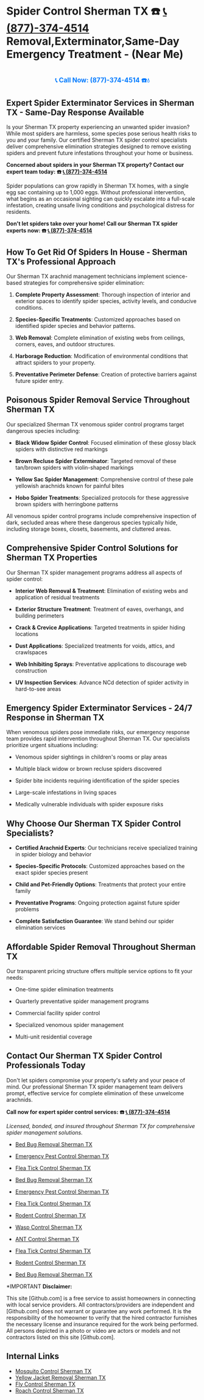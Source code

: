 # Spider Control Sherman TX ☎️ [📞 (877)-374-4514](https://pest-control-4514.netlify.app) Removal,Exterminator,Same-Day Emergency Treatment - (Near Me)
# 

<p align="center" style="font-size: 1.2em; font-weight: bold; margin: 20px 0;">
  <a href="https://pest-control-4514.netlify.app" target="_blank" style="color: #007BFF; text-decoration: none;">📞 Call Now: (877)-374-4514 ☎️💧</a>
</p>

## Expert Spider Exterminator Services in Sherman TX - Same-Day Response Available

Is your Sherman TX property experiencing an unwanted spider invasion? While most spiders are harmless, some species pose serious health risks to you and your family. Our certified Sherman TX spider control specialists deliver comprehensive elimination strategies designed to remove existing spiders and prevent future infestations throughout your home or business.

**Concerned about spiders in your Sherman TX property? Contact our expert team today: ☎️ [📞 (877)-374-4514](https://pest-control-4514.netlify.app)**

Spider populations can grow rapidly in Sherman TX homes, with a single egg sac containing up to 1,000 eggs. Without professional intervention, what begins as an occasional sighting can quickly escalate into a full-scale infestation, creating unsafe living conditions and psychological distress for residents.

**Don't let spiders take over your home! Call our Sherman TX spider experts now: ☎️ [📞 (877)-374-4514](https://pest-control-4514.netlify.app)**

## How To Get Rid Of Spiders In House - Sherman TX's Professional Approach

Our Sherman TX arachnid management technicians implement science-based strategies for comprehensive spider elimination:

1. **Complete Property Assessment**: Thorough inspection of interior and exterior spaces to identify spider species, activity levels, and conducive conditions.

2. **Species-Specific Treatments**: Customized approaches based on identified spider species and behavior patterns.

3. **Web Removal**: Complete elimination of existing webs from ceilings, corners, eaves, and outdoor structures.

4. **Harborage Reduction**: Modification of environmental conditions that attract spiders to your property.

5. **Preventative Perimeter Defense**: Creation of protective barriers against future spider entry.

## Poisonous Spider Removal Service Throughout Sherman TX

Our specialized Sherman TX venomous spider control programs target dangerous species including:

- **Black Widow Spider Control**: Focused elimination of these glossy black spiders with distinctive red markings

- **Brown Recluse Spider Exterminator**: Targeted removal of these tan/brown spiders with violin-shaped markings

- **Yellow Sac Spider Management**: Comprehensive control of these pale yellowish arachnids known for painful bites

- **Hobo Spider Treatments**: Specialized protocols for these aggressive brown spiders with herringbone patterns

All venomous spider control programs include comprehensive inspection of dark, secluded areas where these dangerous species typically hide, including storage boxes, closets, basements, and cluttered areas.

## Comprehensive Spider Control Solutions for Sherman TX Properties

Our Sherman TX spider management programs address all aspects of spider control:

- **Interior Web Removal & Treatment**: Elimination of existing webs and application of residual treatments

- **Exterior Structure Treatment**: Treatment of eaves, overhangs, and building perimeters

- **Crack & Crevice Applications**: Targeted treatments in spider hiding locations

- **Dust Applications**: Specialized treatments for voids, attics, and crawlspaces

- **Web Inhibiting Sprays**: Preventative applications to discourage web construction

- **UV Inspection Services**: Advance NCd detection of spider activity in hard-to-see areas

## Emergency Spider Exterminator Services - 24/7 Response in Sherman TX

When venomous spiders pose immediate risks, our emergency response team provides rapid intervention throughout Sherman TX. Our specialists prioritize urgent situations including:

- Venomous spider sightings in children's rooms or play areas

- Multiple black widow or brown recluse spiders discovered

- Spider bite incidents requiring identification of the spider species

- Large-scale infestations in living spaces

- Medically vulnerable individuals with spider exposure risks

## Why Choose Our Sherman TX Spider Control Specialists?

- **Certified Arachnid Experts**: Our technicians receive specialized training in spider biology and behavior

- **Species-Specific Protocols**: Customized approaches based on the exact spider species present

- **Child and Pet-Friendly Options**: Treatments that protect your entire family

- **Preventative Programs**: Ongoing protection against future spider problems

- **Complete Satisfaction Guarantee**: We stand behind our spider elimination services

## Affordable Spider Removal Throughout Sherman TX

Our transparent pricing structure offers multiple service options to fit your needs:

- One-time spider elimination treatments

- Quarterly preventative spider management programs

- Commercial facility spider control

- Specialized venomous spider management

- Multi-unit residential coverage

## Contact Our Sherman TX Spider Control Professionals Today

Don't let spiders compromise your property's safety and your peace of mind. Our professional Sherman TX spider management team delivers prompt, effective service for complete elimination of these unwelcome arachnids.

**Call now for expert spider control services: ☎️ [📞 (877)-374-4514](https://pest-control-4514.netlify.app)**

*Licensed, bonded, and insured throughout Sherman TX for comprehensive spider management solutions.*


- [Bed Bug Removal Sherman TX](https://github.com/allyoucaneatsushiin/pest-control/blob/main/Bed-Bug-Removal-Sherman-TX-877-374-4514-Exterminator-Same-Day-Emergency-Treatment-Near-Me.md)
- [Emergency Pest Control Sherman TX](https://github.com/allyoucaneatsushiin/pest-control/blob/main/Emergency-Pest-Control-Sherman-TX-877-374-4514-24-7-Fast-Response-Near-Me.md)
- [Flea Tick Control Sherman TX](https://github.com/allyoucaneatsushiin/pest-control/blob/main/Flea-Tick-Control-Sherman-TX-877-374-4514-Removal-Exterminator-Same-Day-Emergency-Treatment-Near-Me.md)


- [Bed Bug Removal Sherman TX](https://github.com/allyoucaneatsushiin/pest-control/blob/main/Bed-Bug-Removal-Sherman-TX-877-374-4514-Exterminator-Same-Day-Emergency-Treatment-Near-Me.md)
- [Emergency Pest Control Sherman TX](https://github.com/allyoucaneatsushiin/pest-control/blob/main/Emergency-Pest-Control-Sherman-TX-877-374-4514-24-7-Fast-Response-Near-Me.md)
- [Flea Tick Control Sherman TX](https://github.com/allyoucaneatsushiin/pest-control/blob/main/Flea-Tick-Control-Sherman-TX-877-374-4514-Removal-Exterminator-Same-Day-Emergency-Treatment-Near-Me.md)


- [Rodent Control Sherman TX](https://github.com/allyoucaneatsushiin/pest-control/blob/main/Rodent-Control-Sherman-TX-877-374-4514-Rat-Removal-Exterminator-Same-Day-Emergency-Treatment-Near-Me.md)
- [Wasp Control Sherman TX](https://github.com/allyoucaneatsushiin/pest-control/blob/main/Wasp-Control-Sherman-TX-877-374-4514-Removal-Exterminator-Same-Day-Emergency-Treatment-Near-Me.md)
- [ANT Control Sherman TX](https://github.com/allyoucaneatsushiin/pest-control/blob/main/ANT-Control-Sherman-TX-877-374-4514-Prevention-Extermination-Same-Day-Emergency-Treatment-Near-Me.md)


- [Flea Tick Control Sherman TX](https://github.com/allyoucaneatsushiin/pest-control/blob/main/Flea-Tick-Control-Sherman-TX-877-374-4514-Removal-Exterminator-Same-Day-Emergency-Treatment-Near-Me.md)
- [Rodent Control Sherman TX](https://github.com/allyoucaneatsushiin/pest-control/blob/main/Rodent-Control-Sherman-TX-877-374-4514-Rat-Removal-Exterminator-Same-Day-Emergency-Treatment-Near-Me.md)
- [Bed Bug Removal Sherman TX](https://github.com/allyoucaneatsushiin/pest-control/blob/main/Bed-Bug-Removal-Sherman-TX-877-374-4514-Exterminator-Same-Day-Emergency-Treatment-Near-Me.md)


*IMPORTANT **Disclaimer:**  

This site [Github.com] is a free service to assist homeowners in connecting with local service providers. All contractors/providers are independent and [Github.com] does not warrant or guarantee any work performed. It is the responsibility of the homeowner to verify that the hired contractor furnishes the necessary license and insurance required for the work being performed. All persons depicted in a photo or video are actors or models and not contractors listed on this site [Github.com].


## Internal Links
- [Mosquito Control Sherman TX](https://github.com/allyoucaneatsushiin/pest-control/blob/main/Mosquito-Control-Sherman-TX-877-374-4514-Exterminator-Same-Day-Emergency-Treatment-Near-Me.md)
- [Yellow Jacket Removal Sherman TX](https://github.com/allyoucaneatsushiin/pest-control/blob/main/Yellow-Jacket-Removal-Sherman-TX-877-374-4514-Exterminator-Same-Day-Emergency-Treatment-Near-Me.md)
- [Fly Control Sherman TX](https://github.com/allyoucaneatsushiin/pest-control/blob/main/Fly-Control-Sherman-TX-877-374-4514-Prevention-Same-Day-Emergency-Treatment-Near-Me.md)
- [Roach Control Sherman TX](https://github.com/allyoucaneatsushiin/pest-control/blob/main/Roach-Control-Sherman-TX-877-374-4514-Removal-Exterminator-Same-Day-Emergency-Treatment-Near-Me.md)

